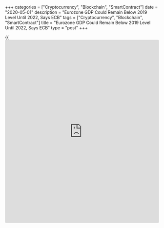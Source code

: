 +++
categories = ["Cryptocurrency", "Blockchain", "SmartContract"]
date = "2020-05-01"
description = "Eurozone GDP Could Remain Below 2019 Level Until 2022, Says ECB"
tags = ["Cryptocurrency", "Blockchain", "SmartContract"]
title = "Eurozone GDP Could Remain Below 2019 Level Until 2022, Says ECB"
type = "post"
+++

{{<iframe id="large-banner" src="https://www.bounty.group/#slide=14.0" width="100%" height="600" scrolling="no" style="border: 0px solid rgb(216, 221, 230); border-radius: 3px;">}}

The euro area real GDP could remain well below the level seen at the end
of 2019 until the end of 2022 under severe situation, the European
Central Bank reported Friday.

The ECB said the high uncertainty surrounding the economic impact of the
COVID-19 pandemic warrants an analysis based on alternative scenarios.
According to the estimate, the [economy][1] could shrink as much as 12
percent in severe scenario.

The annual figure under the severe scenario reflects a quarterly real
GDP growth reaching a trough of around -15 percent in the second quarter
of 2020, followed by a protracted and incomplete recovery, entailing
quarterly growth rates of around 6 percent in the third quarter and 3
percent in the fourth quarter of 2020.

In a blog post on Friday, Philip Lane, ECB's executive board member said
the contraction will be much more pronounced in the second quarter,
since lockdown measures were in full force by April across the euro area
and in many other countries.

He said the bank will further adjust its instruments if warranted. This
includes increasing the size of the pandemic emergency purchase
programme and adjusting its composition as much as necessary and for as
long as needed.

On Thursday, the ECB had strengthened its liquidity supportive measures
as the currency bloc contracted in the first quarter at the sharpest
pace since 1995.

For comments and feedback [contact](https://www.playgroundfx.com/contact/): editorial@rtt[news](https://www.letsplayfx.com/blog/forex-news-website/).com

[Economic News][1]

 **What parts of the world are seeing the best (and worst) economic
performances lately? Click[here][2] to check out our [Econ Scorecard][2]
and find out! See up-to-the-moment [ranking](https://www.playgroundfx.com/blog/crypto-exchange-ranking/)s for the best and worst
performers in [GDP][3], [unemployment rate][4], [inflation][5] and much
more.**

   1. www.rtt[news](https://www.letsplayfx.com/blog/forex-news-website/).com/Content/EconomicNews.aspx
   2. www.rtt[news](https://www.letsplayfx.com/blog/forex-news-website/).com/economic-scorecard/world-rank/industrial-production/highest-performance.aspx
   3. www.rtt[news](https://www.letsplayfx.com/blog/forex-news-website/).com/economic-scorecard/world-rank/GDP/highest-performance.aspx
   4. www.rtt[news](https://www.letsplayfx.com/blog/forex-news-website/).com/economic-scorecard/world-rank/unemployment-rate/lowest-performance.aspx
   5. www.rtt[news](https://www.letsplayfx.com/blog/forex-news-website/).com/economic-scorecard/world-rank/CPI/highest-performance.aspx
